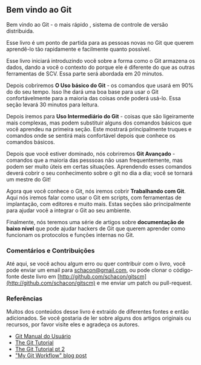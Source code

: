 ## Bem vindo ao Git ##

Bem vindo ao Git - o mais rápido , sistema de controle de versão distribuida.

Esse livro é um ponto de partida para as pessoas novas no Git que querem
aprendê-lo tão rapidamente e facilmente quanto possível.

Esse livro iniciará introduzindo você sobre a forma como o Git armazena os
dados, dando a você o contexto do porque ele é diferente do que as outras
ferramentas de SCV.
Essa parte será abordada em 20 minutos.

Depois cobriremos **O Uso básico do Git** - os comandos que usará em 90% do
do seu tempo. Isso lhe dará uma boa base para usar o Git confortávelmente
para a maioria das coisas onde poderá usá-lo. Essa seção levará 30 minutos
para leitura.

Depois iremos para **Uso Intermediário do Git** - coisas que são ligeiramente 
mais complexas, mas podem substituir alguns dos comandos básicos que você 
aprendeu na primeira seção. Este mostrará principalmente truques e comandos
onde se sentirá mais confortável depois que conhece os comandos básicos. 

Depois que você estiver dominado, nós cobriremos **Git Avançado** - comandos 
que a maioria das pesssoas não usan frequentemente, mas podem ser muito úteis
em certas situações. Aprendendo esses comandos deverá cobrir o seu 
conhecimento sobre o git no dia a dia; você se tornará um mestre do Git!                                                                                                             

Agora que você conhece o Git, nós iremos cobrir **Trabalhando com Git**. Aqui
nós iremos falar como usar o Git em scripts, com ferramentas de implantação,
com editores e muito mais.
Estas seções são principalmente para ajudar você a integrar o Git ao seu 
ambiente.   

Finalmente, nós teremos uma série de artigos sobre 
**documentação de baixo nível** que pode ajudar hackers de Git que querem 
aprender como funcionam os protocolos e funções internas no Git.

### Comentários e Contribuições ###

Até aqui, se você achou algum erro ou quer contribuir com o livro, você
pode enviar um email para [schacon@gmail.com](mailto://schacon@gmail.com), ou
pode clonar o código-fonte deste livro em 
[http://github.com/schacon/gitscm](http://github.com/schacon/gitscm) e me 
enviar um patch ou pull-request.

### Referências ###
Muitos dos conteúdos desse livro é extraído de diferentes fontes e então 
adicionados.
Se você gostaria de ler sobre alguns dos artigos originais ou recursos, por 
favor visite eles e agradeça os autores.

* [Git Manual do Usuário](http://www.kernel.org/pub/software/scm/git/docs/user-manual.html)
* [The Git Tutorial](http://www.kernel.org/pub/software/scm/git/docs/gittutorial.html)
* [The Git Tutorial pt 2](http://www.kernel.org/pub/software/scm/git/docs/gittutorial-2.html)
* ["My Git Workflow" blog post](http://osteele.com/archives/2008/05/my-git-workflow)
